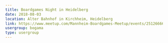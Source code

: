 ```yaml
---
title: Boardgames Night in Heidelberg
date: 2018-08-03
location: Alter Bahnhof in Kirchheim, Heidelberg
link: https://www.meetup.com/Mannheim-Boardgames-Meetup/events/251266662/
usergroup: bogama
type: usergroup
---
```

